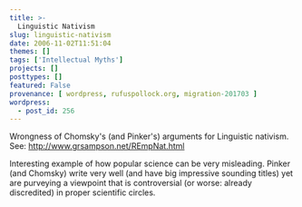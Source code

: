 ```yaml
---
title: >-
  Linguistic Nativism
slug: linguistic-nativism
date: 2006-11-02T11:51:04
themes: []
tags: ['Intellectual Myths']
projects: []
posttypes: []
featured: False
provenance: [ wordpress, rufuspollock.org, migration-201703 ]
wordpress:
  - post_id: 256
---
```


Wrongness of Chomsky's (and Pinker's) arguments for Linguistic nativism. See: <http://www.grsampson.net/REmpNat.html>

Interesting example of how popular science can be very misleading. Pinker (and Chomsky) write very well (and have big impressive sounding titles) yet are purveying a viewpoint that is controversial (or worse: already discredited) in proper scientific circles.


